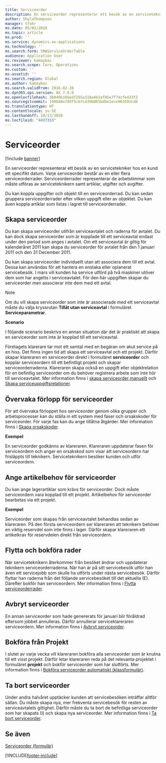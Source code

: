 ```yaml
---
title: Serviceorder
description: En serviceorder representerar ett besök av en servicetekniker hos en kund ett specifikt datum.
author: ShylaThompson
manager: tfehr
ms.date: 05/01/2018
ms.topic: article
ms.prod: ''
ms.service: dynamics-ax-applications
ms.technology: ''
ms.search.form: SMAServiceOrderTable
audience: Application User
ms.reviewer: kamaybac
ms.search.scope: Core, Operations
ms.custom: ''
ms.assetid: ''
ms.search.region: Global
ms.author: kamaybac
ms.search.validFrom: 2016-02-28
ms.dyn365.ops.version: AX 7.0.0
ms.openlocfilehash: 3b049b166edf2b5a318a4b1af85e7f74cfe433f2
ms.sourcegitcommit: 199848e78df5cb7c439b001bdbe1ece963593cdb
ms.translationtype: HT
ms.contentlocale: sv-SE
ms.lasthandoff: 10/13/2020
ms.locfileid: "4437353"
---
```

# <a name="service-orders"></a>Serviceorder   

[!include [banner](../includes/banner.md)]


En serviceorder representerar ett besök av en servicetekniker hos en kund ett specifikt datum. Varje serviceorder består av en eller flera serviceorderrader. Serviceorderrader representerar de arbetstimmar som måste utföras av serviceteknikern samt artiklar, utgifter och avgifter.

Du kan koppla uppgifter och objekt till en serviceorderrad. Du kan sedan gruppera serviceorderrader efter vilken uppgift eller av objektet. Du kan även koppla artiklar som listas i lagret till serviceorderrader.

## <a name="create-service-orders"></a>Skapa serviceorder

Du kan skapa serviceorder utifrån serviceavtalet och raderna för avtalet. Du kan dock skapa serviceorder som är kopplade till ett serviceavtal endast under den period som anges i avtalet. Om ett serviceavtal är giltig för kalenderåret 2011 kan skapa du serviceorder för avtalet från den 1 januari 2011 och den 31 December 2011.

Du kan skapa serviceorder individuellt utan att associera dem till ett avtal. Dessa kan användas för att hantera en enstaka eller oplanerat servicebesök. I mars vill kunden ha service utförd på två maskiner utöver dem som har angetts i serviceavtalet. För den här uppgiften skapar du serviceorder men associerar inte dem med ett avtal.


> [!NOTE]
> <P>Om du vill skapa serviceorder som inte är associerade med ett serviceavtal måste du välja kryssrutan <STRONG>Tillåt utan serviceavtal</STRONG> i formuläret <STRONG>Serviceparametrar</STRONG>.</P>

**Scenario**

I följande scenario beskrivs en annan situation där det är praktiskt att skapa en serviceorder som inte är kopplad till ett serviceavtal.

Företagets klarerare tar mot ett samtal med en begäran om akut service på en hiss. Det finns ingen tid att skapa ett serviceavtal och ett projekt. Därför skapar klareraren en serviceorder direkt i formuläret **serviceorder** och kopplar serviceordern till ett befintligt projekt och skapar serviceorderraderna. Klareraren skapa också en uppgift eller objektrelation för en befintlig serviceorder om du behöver registrera arbete som inte hör till serviceavtalet. Mer information finns i [skapa serviceorder manuellt](create-service-orders-manually.md) och [Skapa serviceuppgiftsrelationer](create-service-task-relations.md).

## <a name="monitor-the-progress-of-service-orders"></a>Övervaka förlopp för serviceorder

För att övervaka förloppet hos serviceorder genom olika grupper och arbetsprocesser kan du ställa in ett system med faser och orsakskoder för serviceorder. För varje fas kan du ange tillåtna åtgärder. Mer information finns i [Skapa orsakskoder](create-reason-codes.md).

**Exempel**

En serviceorder godkänns av klareraren. Klareraren uppdaterar fasen för serviceordern och anger en orsakskod som visar att serviceordern har frisläppts till teknikern. Serviceteknikern besöker kunden och utför serviceordern.

## <a name="specify-item-requirements-for-service-orders"></a>Ange artikelbehov för serviceorder

Du kan ange lagerartiklar som krävs för serviceorder. Dock måste serviceordern vara kopplad till ett projekt. Artikelbehov för serviceorder bearbetas via ett projekt. 

**Exempel**

Serviceorder som skapas från serviceavtalet behandlas sedan av klareraren. På den första serviceordern ser klareraren att teknikern behöver en viktig reservdel som inte finns i lager. Därför skapar klareraren ett artikelkrav för reservdelen direkt från serviceordern.

## <a name="move-and-post-lines"></a>Flytta och bokföra rader

När serviceteknikern återkommer från besöket ändrar och uppdaterar teknikern serviceorderraderna. När han är på sitt servicebesök utför han även ett servicejobb som skulle ha utförts under nästa servicebesök. Därför flyttar han raderna från det följande servicebesöket till det aktuella (E). Därefter bokför han serviceordern. Mer information finns i [Flytta serviceorderrader](move-service-order-lines.md).

## <a name="cancel-service-orders"></a>Avbryt serviceorder

En annan serviceorder som hade genererats för januari blir föråldrad eftersom jobbet annulleras. Därför annullerar serviceklareraren serviceordern. Mer information finns i [Avbryt serviceorder](cancel-service-orders.md).

## <a name="post-from-projects"></a>Bokföra från Projekt

I slutet av varje vecka vill klareraren bokföra alla serviceorder som är knutna till ett visst projekt. Därför letar klareraren reda på det relevanta projektet i formuläret **projekt** och bokför serviceorder som har slutförts. Mer information finns i [Bokföra serviceorder automatiskt (klassformulär)](https://technet.microsoft.com/library/aa574685\(v=ax.60\)).

## <a name="delete-service-orders"></a>Ta bort serviceorder

Under andra halvåret upptäcker kunden att servicebesöken inträffar alltför sällan. Du måste skapa nya, mer frekventa servicebesök för resten av serviceavtalets giltighet. Därför måste du ta bort de befintliga serviceorder som har skapats (I) och skapa nya serviceorder. Mer information finns i [Ta bort serviceorder](delete-service-orders.md).

## <a name="see-also"></a>Se även

[Serviceorder (formulär)](https://technet.microsoft.com/library/aa554361\(v=ax.60\))

  




[!INCLUDE[footer-include](../../includes/footer-banner.md)]